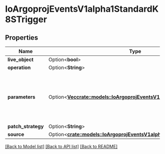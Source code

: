 # IoArgoprojEventsV1alpha1StandardK8STrigger

## Properties

Name | Type | Description | Notes
------------ | ------------- | ------------- | -------------
**live_object** | Option<**bool**> |  | [optional]
**operation** | Option<**String**> |  | [optional]
**parameters** | Option<[**Vec<crate::models::IoArgoprojEventsV1alpha1TriggerParameter>**](io.argoproj.events.v1alpha1.TriggerParameter.md)> | Parameters is the list of parameters that is applied to resolved K8s trigger object. | [optional]
**patch_strategy** | Option<**String**> |  | [optional]
**source** | Option<[**crate::models::IoArgoprojEventsV1alpha1ArtifactLocation**](io.argoproj.events.v1alpha1.ArtifactLocation.md)> |  | [optional]

[[Back to Model list]](../README.md#documentation-for-models) [[Back to API list]](../README.md#documentation-for-api-endpoints) [[Back to README]](../README.md)


